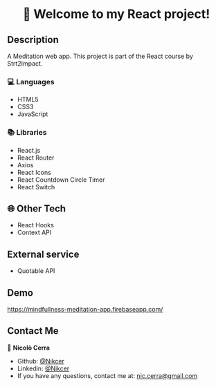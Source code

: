 <h1 align="center">🚀 Welcome to my React project!</h1>

## Description

A Meditation web app.
This project is part of the React course by Strt2Impact.

### 💻 Languages

- HTML5
- CSS3
- JavaScript

### 📚 Libraries
- React.js
- React Router
- Axios
- React Icons
- React Countdown Circle Timer
- React Switch

## :globe_with_meridians: Other Tech

- React Hooks
- Context API

## External service

- Quotable API

## Demo

https://mindfullness-meditation-app.firebaseapp.com/
 
## Contact Me

👤 **Nicolò Cerra**

- Github: [@Nikcer](https://github.com/Nikcer)
- Linkedin: [@Nikcer](https://www.linkedin.com/in/nicol%C3%B2-cerra-492325231/)
- If you have any questions, contact me at: nic.cerra@gmail.com
